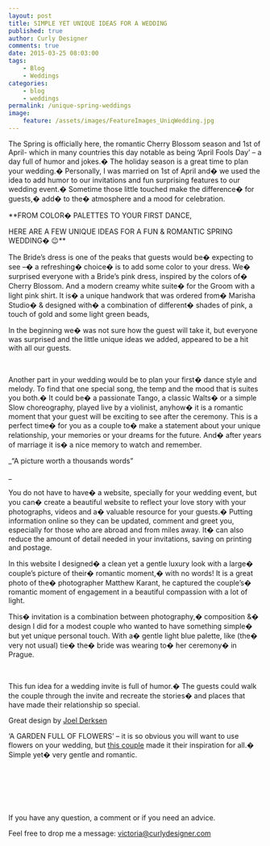 ```yaml
---
layout: post
title: SIMPLE YET UNIQUE IDEAS FOR A WEDDING
published: true
author: Curly Designer
comments: true
date: 2015-03-25 08:03:00
tags:
    - Blog
    - Weddings
categories:
    - blog
    - weddings
permalink: /unique-spring-weddings
image:
    feature: /assets/images/FeatureImages_UniqWedding.jpg
---
```

The Spring is officially here, the romantic Cherry Blossom season and 1st of April- which in many countries this day notable as being ‘April Fools Day’ – a day full of humor and jokes.� The holiday season is a great time to plan your wedding.� Personally, I was married on 1st of April and� we used the idea to add humor to our invitations and fun surprising features to our wedding event.� Sometime those little touched make the difference� for guests,� add� to the� atmosphere and a mood for celebration.

**FROM COLOR� PALETTES TO YOUR FIRST DANCE,
  
HERE ARE A FEW UNIQUE IDEAS FOR A FUN & ROMANTIC SPRING WEDDING� 😉**





The Bride&#8217;s dress is one of the peaks that guests would be� expecting to see &#8211;� a refreshing� choice� is to add some color to your dress. We� surprised everyone with a Bride&#8217;s pink dress, inspired by the colors of� Cherry Blossom. And a modern creamy white suite� for the Groom with a light pink shirt. It is� a unique handwork that was ordered from� Marisha Studio� & designed with� a combination of different� shades of pink, a touch of gold and some light green beads,

In the beginning we� was not sure how the guest will take it, but everyone was surprised and the little unique ideas we added, appeared to be a hit with all our guests.
  
 

&nbsp;



Another part in your wedding would be to plan your first� dance style and melody. To find that one special song, the temp and the mood that is suites you both.� It could be� a passionate Tango, a classic Walts� or a simple Slow choreography, played live by a violinist, anyhow� it is a romantic moment that your guest will be exciting to see after the ceremony. This is a perfect time� for you as a couple to� make a statement about your unique relationship, your memories or your dreams for the future. And� after years of marriage it is� a nice memory to watch and remember.



_&#8220;A picture worth a thousands words&#8221;
  
_ 
  
You do not have to have� a website, specially for your wedding event, but you can� create a beautiful website to reflect your love story with your photographs, videos and a� valuable resource for your guests.� Putting information online so they can be updated, comment and greet you, especially for those who are abroad and from miles away. It� can also reduce the amount of detail needed in your invitations, saving on printing and postage.

In this website I designed� a clean yet a gentle luxury look with a large� couple&#8217;s picture of their� romantic moment,� with no words! It is a great photo of the� photographer Matthew Karant, he captured the couple&#8217;s� romantic moment of engagement in a beautiful compassion with a lot of light.



This� invitation is a combination between photography,� composition &� design I did for a modest couple who wanted to have something simple� but yet unique personal touch. With a� gentle light blue palette, like (the� very not usual) tie� the� bride was wearing to� her ceremony� in Prague.

[][1]

&nbsp;

This fun idea for a wedding invite is full of humor.� The guests could walk the couple through the invite and recreate the stories� and places that have made their relationship so special.
  
Great design by [Joel Derksen][2]





&#8216;A GARDEN FULL OF FLOWERS&#8217; &#8211; it is so obvious you will want to use flowers on your wedding, but [this couple][3] made it their inspiration for all.� Simple yet� very gentle and romantic.





&nbsp;





&nbsp;

&nbsp;





If you have any question, a comment or if you need an advice.
  
Feel free to drop me a message: victoria@curlydesigner.com

 [1]: https://www.facebook.com/media/set/?set=a.736974703084372.1073741828.496413063807205&type=3
 [2]: https://www.behance.net/gallery/9921055/Wedding-Invites-Alex-Alicia
 [3]: http://southernweddings.com/2014/11/13/southern-weddings-v7-full-bloom/